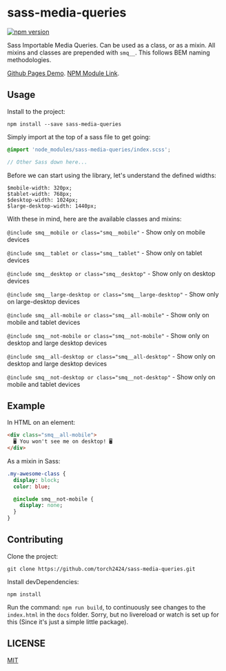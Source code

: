 # sass-media-queries

[![npm version](https://badge.fury.io/js/sass-media-queries.svg)](https://badge.fury.io/js/sass-media-queries)

Sass Importable Media Queries. Can be used as a class, or as a mixin. All mixins and classes are prepended with `smq__`. This follows BEM naming methodologies.

[Github Pages Demo](https://torch2424.github.io/sass-media-queries/).
[NPM Module Link](https://www.npmjs.com/package/sass-media-queries).

## Usage

Install to the project:

```
npm install --save sass-media-queries
```

Simply import at the top of a sass file to get going:

```scss
@import 'node_modules/sass-media-queries/index.scss';

// Other Sass down here...
```

Before we can start using the library, let's understand the defined widths:

```
$mobile-width: 320px;
$tablet-width: 768px;
$desktop-width: 1024px;
$large-desktop-width: 1440px;
```

With these in mind, here are the available classes and mixins:

`@include smq__mobile or class="smq__mobile"` - Show only on mobile devices


`@include smq__tablet or class="smq__tablet"` - Show only on tablet devices


`@include smq__desktop or class="smq__desktop"` - Show only on desktop devices


`@include smq__large-desktop or class="smq__large-desktop"` - Show only on large-desktop devices


`@include smq__all-mobile or class="smq__all-mobile"` - Show only on mobile and tablet devices


`@include smq__not-mobile or class="smq__not-mobile"` - Show only on desktop and large desktop devices


`@include smq__all-desktop or class="smq__all-desktop"` - Show only on desktop and large desktop devices


`@include smq__not-desktop or class="smq__not-desktop"` - Show only on mobile and tablet devices




## Example

In HTML on an element:

```html
<div class="smq__all-mobile">
  🖥️ You won't see me on desktop! 🖥️
</div>
```

As a mixin in Sass:

```sass
.my-awesome-class {
  display: block;
  color: blue;

  @include smq__not-mobile {
    display: none;
  }
}
```

## Contributing

Clone the project:

```
git clone https://github.com/torch2424/sass-media-queries.git
```

Install devDependencies:

```
npm install
```

Run the command: `npm run build`, to continuously see changes to the `index.html` in the `docs` folder. Sorry, but no livereload or watch is set up for this (Since it's just a simple little package).

## LICENSE

[MIT](https://choosealicense.com/licenses/mit/#)
